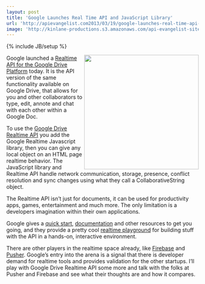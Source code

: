 ```yaml
---
layout: post
title: 'Google Launches Real Time API and JavaScript Library'
url: 'http://apievangelist.com2013/03/19/google-launches-real-time-api-and-javascript-library/'
image: 'http://kinlane-productions.s3.amazonaws.com/api-evangelist-site/blog/google-real-time-api-playground.png'
---
```

{% include JB/setup %}
<p>
     <a href=https://developers.google.com/drive/realtime/ target=_blank><img src=https://s3.amazonaws.com/kinlane-productions/google-realtime/google-real-time-api-playground.png  width=300 align=right /></a>
</p>
<p>
     Google launched a <a href=http://googledevelopers.blogspot.com/2013/03/build-collaborative-apps-with-google.html>Realtime API for the Google Drive Platform</a> today. It is the API version of the same functionality available on Google Drive, that allows for you and other collaborators to type, edit, annote and chat with each other within a Google Doc.
</p>
<p>
     To use the <a href=https://developers.google.com/drive/realtime/ target=_blank>Google Drive Realtime API</a> you add the Google Realtime Javascript library, then you can give any local object on an HTML page realtime behavior. The JavaScript library and Realtime API handle network communication, storage, presence, conflict resolution and sync changes using what they call a CollaborativeString object.
</p>
<p>
     The Realtime API isn’t just for documents, it can be used for productivity apps, games, entertainment and much more. The only limitation is a developers imagination within their own applications.
</p>
<p>
     Google gives a <a href=https://developers.google.com/drive/realtime/realtime-quickstart>quick start</a>, <a href=https://developers.google.com/drive/realtime/reference/>documentation</a> and other resources to get you going, and they provide a pretty cool <a href=https://realtimeplayground.appspot.com/>realtime playground</a> for building stuff with the API in a hands-on, interactive environment.
</p>
<p>
     There are other players in the realtime space already, like <a href=https://www.firebase.com/>Firebase</a> and <a href=http://pusher.com/>Pusher</a>. Google’s entry into the arena is a signal that there is developer demand for realtime tools and provides validation for the other startups. I’ll play with Google Drive Realtime API some more and talk with the folks at Pusher and Firebase and see what their thoughts are and how it compares.
</p>
